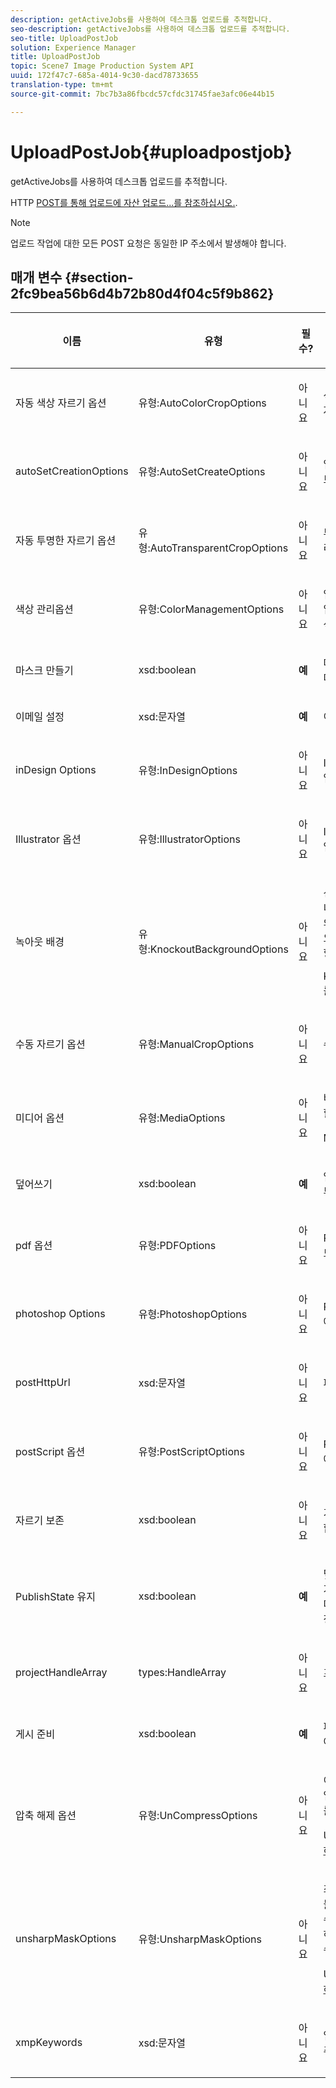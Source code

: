 ```yaml
---
description: getActiveJobs를 사용하여 데스크톱 업로드를 추적합니다.
seo-description: getActiveJobs를 사용하여 데스크톱 업로드를 추적합니다.
seo-title: UploadPostJob
solution: Experience Manager
title: UploadPostJob
topic: Scene7 Image Production System API
uuid: 172f47c7-685a-4014-9c30-dacd78733655
translation-type: tm+mt
source-git-commit: 7bc7b3a86fbcdc57cfdc31745fae3afc06e44b15

---
```



# UploadPostJob{#uploadpostjob}

getActiveJobs를 사용하여 데스크톱 업로드를 추적합니다.

HTTP [POST를 통해 업로드에 자산 업로드...를 참조하십시오.](../../c-http-post.md#concept-457855c0cdc943339ca1f1bed356991d).

>[!NOTE]
>
>업로드 작업에 대한 모든 POST 요청은 동일한 IP 주소에서 발생해야 합니다.

## 매개 변수 {#section-2fc9bea56b6d4b72b80d4f04c5f9b862}

<table id="table_04100BB8ABD84EF68B0A7CE3AD946414"> 
 <thead> 
  <tr> 
   <th colname="col1" class="entry"> <p>이름 </p> </th> 
   <th colname="col2" class="entry"> <p>유형 </p> </th> 
   <th colname="col03" class="entry"> <p>필수? </p> </th> 
   <th colname="col3" class="entry"> <p>설명 </p> </th> 
  </tr> 
 </thead>
 <tbody> 
  <tr> 
   <td colname="col1"> <span class="codeph"> 자동 <span class="varname"> 색상 자르기 옵션</span></span> </td> 
   <td colname="col2"> <span class="codeph"> 유형:AutoColorCropOptions</span> </td> 
   <td colname="col03"> <p>아니요 </p> </td> 
   <td colname="col3"> <p>색상을 기반으로 한 이미지 자동 자르기 옵션 </p> </td> 
  </tr> 
  <tr> 
   <td colname="col1"> <span class="codeph"> <span class="varname"> autoSetCreationOptions</span></span> </td> 
   <td colname="col2"> <span class="codeph"> 유형:AutoSetCreateOptions</span> </td> 
   <td colname="col03"> <p>아니요 </p> </td> 
   <td colname="col3"> <p>업로드된 파일에 적용할 자동 세트 생성 스크립트 배열 </p> </td> 
  </tr> 
  <tr> 
   <td colname="col1"> <span class="codeph"> 자동 <span class="varname"> 투명한 자르기 옵션</span></span> </td> 
   <td colname="col2"> <span class="codeph"> 유형:AutoTransparentCropOptions</span> </td> 
   <td colname="col03"> <p>아니요 </p> </td> 
   <td colname="col3"> <p>투명도를 기반으로 이미지 가장자리에서 공백을 제거합니다. </p> </td> 
  </tr> 
  <tr> 
   <td colname="col1"> <span class="codeph"> 색상 <span class="varname"> 관리옵션</span></span> </td> 
   <td colname="col2"> <span class="codeph"> 유형:ColorManagementOptions</span> </td> 
   <td colname="col03"> <p>아니요 </p> </td> 
   <td colname="col3"> <p>업로드 중에 지정할 수 있는 옵션입니다. 이 설정은 업로드에 대한 색상 관리 방식에 영향을 줍니다. </p> </td> 
  </tr> 
  <tr> 
   <td colname="col1"> <span class="codeph"> 마스크 <span class="varname"> 만들기</span></span> </td> 
   <td colname="col2"> <span class="codeph"> xsd:boolean</span> </td> 
   <td colname="col03"> <p><b>예</b> </p> </td> 
   <td colname="col3"> <p>마스크를 만들지 여부를 나타냅니다. </p> </td> 
  </tr> 
  <tr> 
   <td colname="col1"> <span class="codeph"> 이메일 <span class="varname"> 설정</span></span> </td> 
   <td colname="col2"> <span class="codeph"> xsd:문자열</span> </td> 
   <td colname="col03"> <p><b>예</b> </p> </td> 
   <td colname="col3"> <p>이메일 설정 선택 </p> </td> 
  </tr> 
  <tr> 
   <td colname="col1"> <span class="codeph"> inDesign <span class="varname"> Options</span></span> </td> 
   <td colname="col2"> <span class="codeph"> 유형:InDesignOptions</span> </td> 
   <td colname="col03"> <p>아니요 </p> </td> 
   <td colname="col3"> <p>InDesign 파일을 이미지 서버에 업로드하기 위한 옵션. </p> </td> 
  </tr> 
  <tr> 
   <td colname="col1"> <span class="codeph"> Illustrator <span class="varname"> 옵션</span></span> </td> 
   <td colname="col2"> <span class="codeph"> 유형:IllustratorOptions</span> </td> 
   <td colname="col03"> <p>아니요 </p> </td> 
   <td colname="col3"> <p>Illustrator 파일을 이미지 서버에 업로드하기 위한 옵션. </p> </td> 
  </tr> 
  <tr> 
   <td colname="col1"> <span class="codeph"> <span class="varname"> 녹아웃</span> 배경 </span> </td> 
   <td colname="col2"> <span class="codeph"> 유형:KnockoutBackgroundOptions</span> </td> 
   <td colname="col03"> <p>아니요 </p> </td> 
   <td colname="col3"> <p>선택한 이미지의 배경을 마스크합니다. 따라서 피사체 이미지 외부의 투명도와 함께 다른 레이어에 오버레이할 수 있습니다. 선택 사항입니다. </p> <p>KnockoutBackgroundOptions를<a href="../../types/c-data-types/r-knockout-background-options.md#reference-9196371848964d91842b337640791c9c" format="dita" scope="local"> 참조하십시오</a>. </p> </td> 
  </tr> 
  <tr> 
   <td colname="col1"> <span class="codeph"> 수동 <span class="varname"> 자르기 옵션</span></span> </td> 
   <td colname="col2"> <span class="codeph"> 유형:ManualCropOptions</span> </td> 
   <td colname="col03"> <p>아니요 </p> </td> 
   <td colname="col3"> <p>수동 이미지 자르기 옵션 </p> </td> 
  </tr> 
  <tr> 
   <td colname="col1"> <span class="codeph"> 미디어 <span class="varname"> 옵션</span></span> </td> 
   <td colname="col2"> <span class="codeph"> 유형:MediaOptions</span> </td> 
   <td colname="col03"> <p>아니요 </p> </td> 
   <td colname="col3"> <p>비디오에서 축소판 이미지를 설정할 수 있는 옵션입니다. </p> <p>MediaOptions <a href="../../types/c-data-types/r-media-options.md#reference-18618fc6803a4b6e994bbb48eba93b5b" format="dita" scope="local"> 를 참조하십시오</a>. </p> </td> 
  </tr> 
  <tr> 
   <td colname="col1"> <span class="codeph"> <span class="varname"> 덮어쓰기</span></span> </td> 
   <td colname="col2"> <span class="codeph"> xsd:boolean</span> </td> 
   <td colname="col03"> <p><b>예</b> </p> </td> 
   <td colname="col3"> <p>업로드할 때 파일을 덮어쓸지 여부. </p> </td> 
  </tr> 
  <tr> 
   <td colname="col1"> <span class="codeph"> pdf <span class="varname"> 옵션</span></span> </td> 
   <td colname="col2"> <span class="codeph"> 유형:PDFOptions</span> </td> 
   <td colname="col03"> <p>아니요 </p> </td> 
   <td colname="col3"> <p>PDF 파일을 이미지 서버에 업로드하기 위한 옵션. </p> </td> 
  </tr> 
  <tr> 
   <td colname="col1"> <span class="codeph"> photoshop <span class="varname"> Options</span></span> </td> 
   <td colname="col2"> <span class="codeph"> 유형:PhotoshopOptions</span> </td> 
   <td colname="col03"> <p>아니요 </p> </td> 
   <td colname="col3"> <p>Photoshop 파일을 이미지 서버에 업로드하기 위한 옵션. </p> </td> 
  </tr> 
  <tr> 
   <td colname="col1"> <span class="codeph"> postHttpUrl <span class="varname"></span></span> </td> 
   <td colname="col2"> <span class="codeph"> xsd:문자열</span> </td> 
   <td colname="col03"> <p>아니요 </p> </td> 
   <td colname="col3"> <p>파일이 업로드되는 URL입니다. </p> </td> 
  </tr> 
  <tr> 
   <td colname="col1"> <span class="codeph"> postScript <span class="varname"> 옵션</span></span> </td> 
   <td colname="col2"> <span class="codeph"> 유형:PostScriptOptions</span> </td> 
   <td colname="col03"> <p>아니요 </p> </td> 
   <td colname="col3"> <p>Post Script 파일을 이미지 서버에 업로드하기 위한 옵션. </p> </td> 
  </tr> 
  <tr> 
   <td colname="col1"> <span class="codeph"> 자르기 <span class="varname"> 보존</span></span> </td> 
   <td colname="col2"> <span class="codeph"> xsd:boolean</span> </td> 
   <td colname="col03"> <p>아니요 </p> </td> 
   <td colname="col3"> <p>기존 자르기 정의의 보존을 제어합니다. 기본값은 true입니다. </p> </td> 
  </tr> 
  <tr> 
   <td colname="col1"> <span class="codeph"> PublishState <span class="varname"> 유지</span></span> </td> 
   <td colname="col2"> <span class="codeph"> xsd:boolean</span> </td> 
   <td colname="col03"> <p><b>예</b> </p> </td> 
   <td colname="col3"> <p>덮어쓸 때 기존 자산의 게시 상태가 유지되는지 여부를 제어합니다. 설정하지 않으면 회사 기본 설정이 사용됩니다. </p> </td> 
  </tr> 
  <tr> 
   <td colname="col1"> <span class="codeph"> projectHandleArray <span class="varname"></span></span> </td> 
   <td colname="col2"> <span class="codeph"> types:HandleArray</span> </td> 
   <td colname="col03"> <p>아니요 </p> </td> 
   <td colname="col3"> <p>프로젝트 핸들의 배열입니다. </p> </td> 
  </tr> 
  <tr> 
   <td colname="col1"> <span class="codeph"> 게시 <span class="varname"> 준비</span></span> </td> 
   <td colname="col2"> <span class="codeph"> xsd:boolean</span> </td> 
   <td colname="col03"> <p><b>예</b> </p> </td> 
   <td colname="col3"> <p>파일을 게시할 준비가 되었는지 여부. </p> </td> 
  </tr> 
  <tr> 
   <td colname="col1"> <span class="codeph"> 압축 <span class="varname"> 해제</span> 옵션 </span> </td> 
   <td colname="col2"> <span class="codeph"> 유형:UnCompressOptions</span> </td> 
   <td colname="col03"> <p>아니요 </p> </td> 
   <td colname="col3"> <p>이러한 선택적 설정을 사용하여 업로드된 TAR/ZIP 파일의 컨텐츠를 추출하고 처리할 수 있습니다. </p> <p>UnCompressOptions <a href="../../types/c-data-types/r-uncompress-options.md#reference-510ec7028b1540bc9b58745f242d49d5" format="dita" scope="local"> 를 참조하십시오</a>. </p> </td> 
  </tr> 
  <tr> 
   <td colname="col1"> <span class="codeph"> unsharpMaskOptions <span class="varname"></span></span> </td> 
   <td colname="col2"> <span class="codeph"> 유형:UnsharpMaskOptions</span> </td> 
   <td colname="col03"> <p>아니요 </p> </td> 
   <td colname="col3"> <p>최적화된 피라미드 TIF 파일을 만들 때 언샵 마스크 설정을 제어할 수 있는 옵션. 이러한 설정을 사용하여 이미지 선명도를 향상시킬 수 있습니다. </p> <p>UnsharpMaskOptions <a href="../../types/c-data-types/r-unsharp-mask-options.md#reference-b9a96244d7ee4424bc4ac3c23be3be3d" format="dita" scope="local"> 를 참조하십시오</a>. </p> </td> 
  </tr> 
  <tr> 
   <td colname="col1"><span class="codeph"><span class="varname"> xmpKeywords</span></span> </td> 
   <td colname="col2"><span class="codeph"> xsd:문자열</span> </td> 
   <td colname="col03"> <p>아니요 </p> </td> 
   <td colname="col3"> <p>업로드 작업의 모든 항목에 대한 추가 메타데이터 옵션입니다. </p> </td> 
  </tr> 
 </tbody> 
</table>


